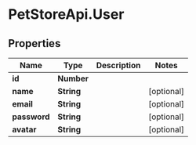 # PetStoreApi.User

## Properties

Name | Type | Description | Notes
------------ | ------------- | ------------- | -------------
**id** | **Number** |  | 
**name** | **String** |  | [optional] 
**email** | **String** |  | [optional] 
**password** | **String** |  | [optional] 
**avatar** | **String** |  | [optional] 



